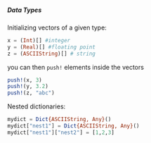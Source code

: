 ##### Data Types

Initializing vectors of a given type:

```julia
x = (Int)[] #integer
y = (Real)[] #floating point
z = (ASCIIString)[] # string
```

you can then `push!` elements inside the vectors

```julia
push!(x, 3)
push!(y, 3.2)
push!(z, "abc")
```
Nested dictionaries:

```julia
mydict = Dict{ASCIIString, Any}()
mydict["nest1"] = Dict{ASCIIString, Any}()
mydict["nest1"]["nest2"] = [1,2,3]
```
